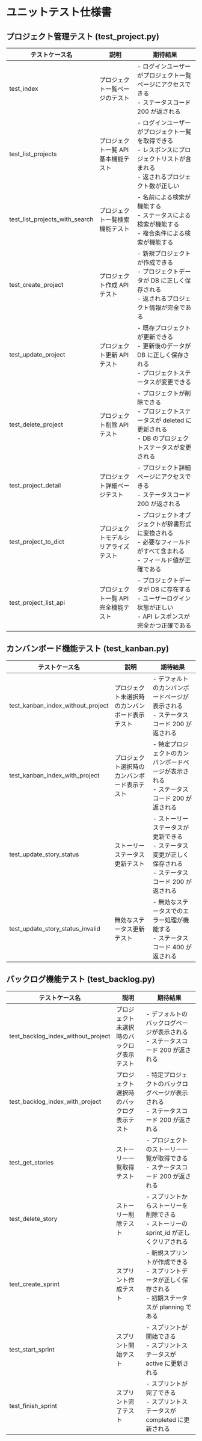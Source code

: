 # ユニットテスト仕様書

## プロジェクト管理テスト (test_project.py)

| テストケース名                 | 説明                                 | 期待結果                                                                                                                           |
| ------------------------------ | ------------------------------------ | ---------------------------------------------------------------------------------------------------------------------------------- |
| test_index                     | プロジェクト一覧ページのテスト       | - ログインユーザーがプロジェクト一覧ページにアクセスできる<br>- ステータスコード 200 が返される                                    |
| test_list_projects             | プロジェクト一覧 API 基本機能テスト  | - ログインユーザーがプロジェクト一覧を取得できる<br>- レスポンスにプロジェクトリストが含まれる<br>- 返されるプロジェクト数が正しい |
| test_list_projects_with_search | プロジェクト一覧検索機能テスト       | - 名前による検索が機能する<br>- ステータスによる検索が機能する<br>- 複合条件による検索が機能する                                   |
| test_create_project            | プロジェクト作成 API テスト          | - 新規プロジェクトが作成できる<br>- プロジェクトデータが DB に正しく保存される<br>- 返されるプロジェクト情報が完全である           |
| test_update_project            | プロジェクト更新 API テスト          | - 既存プロジェクトが更新できる<br>- 更新後のデータが DB に正しく保存される<br>- プロジェクトステータスが変更できる                 |
| test_delete_project            | プロジェクト削除 API テスト          | - プロジェクトが削除できる<br>- プロジェクトステータスが deleted に更新される<br>- DB のプロジェクトステータスが変更される         |
| test_project_detail            | プロジェクト詳細ページテスト         | - プロジェクト詳細ページにアクセスできる<br>- ステータスコード 200 が返される                                                      |
| test_project_to_dict           | プロジェクトモデルシリアライズテスト | - プロジェクトオブジェクトが辞書形式に変換される<br>- 必要なフィールドがすべて含まれる<br>- フィールド値が正確である               |
| test_project_list_api          | プロジェクト一覧 API 完全機能テスト  | - プロジェクトデータが DB に存在する<br>- ユーザーログイン状態が正しい<br>- API レスポンスが完全かつ正確である                     |

## カンバンボード機能テスト (test_kanban.py)

| テストケース名                    | 説明                                           | 期待結果                                                                                                      |
| --------------------------------- | ---------------------------------------------- | ------------------------------------------------------------------------------------------------------------- |
| test_kanban_index_without_project | プロジェクト未選択時のカンバンボード表示テスト | - デフォルトのカンバンボードページが表示される<br>- ステータスコード 200 が返される                           |
| test_kanban_index_with_project    | プロジェクト選択時のカンバンボード表示テスト   | - 特定プロジェクトのカンバンボードページが表示される<br>- ステータスコード 200 が返される                     |
| test_update_story_status          | ストーリーステータス更新テスト                 | - ストーリーステータスが更新できる<br>- ステータス変更が正しく保存される<br>- ステータスコード 200 が返される |
| test_update_story_status_invalid  | 無効なステータス更新テスト                     | - 無効なステータスでのエラー処理が機能する<br>- ステータスコード 400 が返される                               |

## バックログ機能テスト (test_backlog.py)

| テストケース名                     | 説明                                       | 期待結果                                                                                                   |
| ---------------------------------- | ------------------------------------------ | ---------------------------------------------------------------------------------------------------------- |
| test_backlog_index_without_project | プロジェクト未選択時のバックログ表示テスト | - デフォルトのバックログページが表示される<br>- ステータスコード 200 が返される                            |
| test_backlog_index_with_project    | プロジェクト選択時のバックログ表示テスト   | - 特定プロジェクトのバックログページが表示される<br>- ステータスコード 200 が返される                      |
| test_get_stories                   | ストーリー一覧取得テスト                   | - プロジェクトのストーリー一覧が取得できる<br>- ステータスコード 200 が返される                            |
| test_delete_story                  | ストーリー削除テスト                       | - スプリントからストーリーを削除できる<br>- ストーリーの sprint_id が正しくクリアされる                    |
| test_create_sprint                 | スプリント作成テスト                       | - 新規スプリントが作成できる<br>- スプリントデータが正しく保存される<br>- 初期ステータスが planning である |
| test_start_sprint                  | スプリント開始テスト                       | - スプリントが開始できる<br>- スプリントステータスが active に更新される                                   |
| test_finish_sprint                 | スプリント完了テスト                       | - スプリントが完了できる<br>- スプリントステータスが completed に更新される                                |
